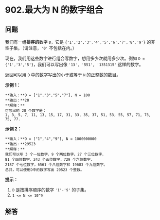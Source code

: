 # 902.最大为 N 的数字组合

## 问题

我们有一组**排序的**数字 `D`，它是 `{'1','2','3','4','5','6','7','8','9'}` 的非空子集。（请注意，`'0'` 不包括在内。）

现在，我们用这些数字进行组合写数字，想用多少次就用多少次。例如 `D = {'1','3','5'}`，我们可以写出像 `'13', '551', '1351315'` 这样的数字。

返回可以用 `D` 中的数字写出的小于或等于 `N` 的正整数的数目。

**示例 1：**

```
**输入：**D = ["1","3","5","7"], N = 100
**输出：**20
**解释：**
可写出的 20 个数字是：
1, 3, 5, 7, 11, 13, 15, 17, 31, 33, 35, 37, 51, 53, 55, 57, 71, 73, 75, 77.

```

**示例 2：**

```
**输入：**D = ["1","4","9"], N = 1000000000
**输出：**29523
**解释：**
我们可以写 3 个一位数字，9 个两位数字，27 个三位数字，
81 个四位数字，243 个五位数字，729 个六位数字，
2187 个七位数字，6561 个八位数字和 19683 个九位数字。
总共，可以使用D中的数字写出 29523 个整数。
```

**提示：**

1. `D` 是按排序顺序的数字 `'1'-'9'` 的子集。
2. `1 <= N <= 10^9`



## 解答

